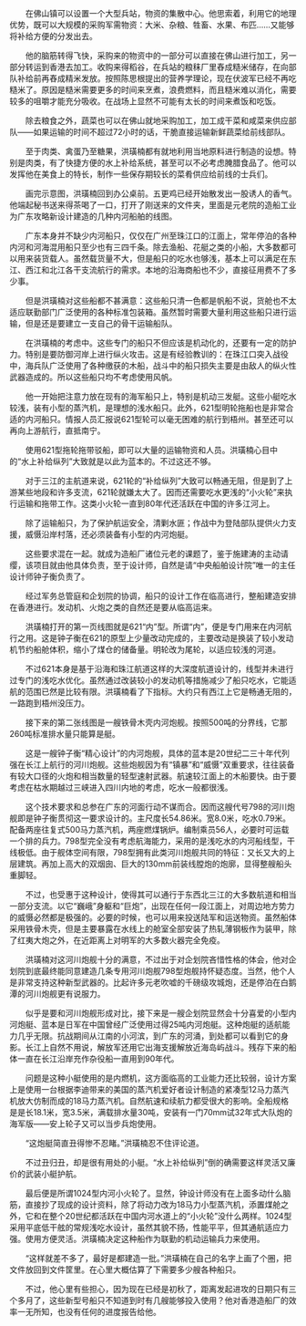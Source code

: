 　　在佛山镇可以设置一个大型兵站，物资的集散中心。他思索着，利用它的地理优势，既可以大规模的采购军需物资：大米、杂粮、牲畜、水果、布匹……又能够将补给方便的分发出去。

　　他的脑筋转得飞快，采购来的物资中的一部分可以直接在佛山进行加工，另一部分转运到香港去加工。收购来得稻谷，在兵站的粮秣厂里舂成糙米储存，在向部队补给前再舂成精米发放。按照陈思根提出的营养学理论，现在伏波军已经不再吃糙米了。原因是糙米需要更多的时间来烹煮，浪费燃料，而且糙米难以消化，需要较多的咀嚼才能充分吸收。在战场上显然不可能有太长的时间来煮饭和吃饭。

　　除去粮食之外，蔬菜也可以在佛山就地采购加工，加工成干菜和咸菜来供应部队――如果运输的时间不超过72小时的话，干脆直接运输新鲜蔬菜给前线部队。

　　至于肉类、禽蛋乃至糖果，洪璜楠都有就地利用当地原料进行制造的设想。特别是肉类，有了快捷方便的水上补给系统，甚至可以不必考虑腌腊食品了。他可以发挥他在美食上的特长，制作一些保存期较长的菜肴供应给前线的士兵们。

　　画完示意图，洪璜楠回到办公桌前。五更鸡已经开始散发出一股诱人的香气。他端起秘书送来得茶喝了一口，打开了刚送来的文件夹，里面是元老院的造船工业为广东攻略新设计建造的几种内河船舶的线图。

　　广东本身并不缺少内河船只，仅仅在广州至珠江口的江面上，常年停泊的各种内河和河海混用船只至少也有三四千条。除去渔船、花艇之类的小船，大多数都可以用来装货载人。虽然载货量不大，但是船只的吃水也够浅，基本上可以满足在东江、西江和北江各干支流航行的需求。本地的沿海商船也不少，直接征用费不了多少事。

　　但是洪璜楠对这些船都不甚满意：这些船只清一色都是帆船不说，货舱也不太适应联勤部门广泛使用的各种标准包装箱。虽然暂时需要大量利用这些船只进行运输，但是还是要建立一支自己的骨干运输船队。

　　在洪璜楠的考虑中。这些专门的船只不但应该是机动化的，还要有一定的防护力。特别是要防御河岸上进行纵火攻击。这是有经验教训的：在珠江口突入战役中，海兵队广泛使用了各种缴获的木船，战斗中的船只损失主要是由敌人的纵火性武器造成的。所以这些船只均不考虑使用风帆。

　　他一开始把注意力放在现有的海军船只上，特别是机动三发艇。这些小艇吃水较浅，装有小型的蒸汽机，是理想的浅水船只。此外，621型明轮拖船也是非常合适的内河船只。情报人员汇报说621型轮可以毫无困难的航行到梧州。甚至还可以再向上游航行，直抵南宁。

　　使用621型拖轮拖带驳船，即可以大量的运输物资和人员。洪璜楠心目中的“水上补给纵列”大致就是以此为蓝本的。不过这还不够。

　　对于三江的主航道来说，621轮的“补给纵列”大致可以畅通无阻，但是到了上游某些地段和许多支流，621轮就嫌太大了。因而还需要吃水更浅的“小火轮”来执行运输和拖带工作。这类小火轮一直到80年代还活跃在中国的许多江河上。

　　除了运输船只，为了保护航运安全，清剿水匪；作战中为登陆部队提供火力支援，威慑沿岸村落，还必须装备有小型的内河炮艇。

　　这些要求混在一起。就成为造船厂诸位元老的课题了，鉴于施建涛的主动请缨，该项目就由他具体负责，至于设计师，自然是请“中央船舶设计院”唯一的主任设计师钟子衡负责了。

　　经过军务总管庭和企划院的协调，船只的设计工作在临高进行，整船建造安排在香港进行。发动机、火炮之类的自然还是要从临高运来。

　　洪璜楠打开的第一页线图就是621“内”型。所谓“内”，便是专门用来在内河航行之用。这是钟子衡在621的原型上少量改动完成的，主要改动是换装了较小发动机节约船舱体积，缩小了煤仓的储备量。明轮改为尾轮，以适应较浅的河道。

　　不过621本身是基于沿海和珠江航道这样的大深度航道设计的，线型并未进行过专门的浅吃水优化。虽然通过改装较小的发动机等措施减少了船只吃水，它能适航的范围已然是比较有限。洪璜楠看了下指标。大约只有西江上它是畅通无阻的，一路跑到梧州没压力。

　　接下来的第二张线图是一艘铁骨木壳内河炮舰。按照500吨的分界线，它那260吨标准排水量只能算是艇。

　　这是一艘钟子衡“精心设计”的内河炮舰，具体的蓝本是20世纪二三十年代列强在长江上航行的河川炮舰。这些炮舰因为有“镇暴”和“威慑”双重要求，往往装备有较大口径的火炮和相当数量的轻型速射武器。航速较江面上的木船要快。由于要考虑在枯水期越过三峡进入四川内地的考虑，吃水一般都很浅。

　　这个技术要求和总参在广东的河面行动不谋而合。因而这艘代号798的河川炮舰即是钟子衡贯彻这一要求设计的。主尺度长54.86米。宽8.0米，吃水0.79米。配备两座往复式500马力蒸汽机，两座燃煤锅炉。编制乘员56人，必要时可运载一个排的兵力。798型完全没有考虑航海能力，采用的是浅吃水的内河船线型，干线极低。由于舰体空间有限，798型拥有此类河川炮舰共同的特征：又长又大的上层建筑。再加上高大的双烟囱、巨大的130mm前装线膛炮的炮廓，显得整艘船头重脚轻。

　　不过，也受惠于这种设计，使得其可以通行于东西北三江的大多数航道和相当一部分支流。以它“巍峨”身躯和“巨炮”，出现在任何一段江面上，对周边地方势力的威慑必然都是极强的。必要的时候，也可以用来投送陆军和运送物资。虽然船体采用铁骨木壳，但是主要暴露在水线上的舱室全部安装了热轧薄钢板作为装甲，除了红夷大炮之外，在近距离上对明军的大多数火器完全免疫。

　　洪璜楠对这河川炮舰十分的满意，不过出于对企划院吝惜性格的体会，他对企划院到底最终能同意建造几条专用河川炮舰798型炮舰持怀疑态度。当然，他个人是非常支持这种新型武器的。比起许多元老吹嘘的千磅级攻城炮，还是停泊在白鹅潭的河川炮舰更有说服力。

　　似乎是要和河川炮舰形成对比，接下来是一艘企划院显然会十分喜爱的小型内河炮艇、蓝本是日军在中国曾经广泛使用过得25吨内河炮艇。这种炮艇的适航能力几乎无限。抗战期间从江南的小河滨，到广东的河涌，到处都可以看到它的身影。长江上自然不用说，解放军还用它出海支援解放近海岛屿战斗。残存下来的船体一直在长江沿岸充作杂役船一直用到90年代。

　　问题是这种小艇使用的是内燃机，这方面临高的工业能力还比较弱，设计方案上是使用一台根据李迪带来的美国的蒸汽机爱好者设计制造的紧凑型12马力蒸汽机放大仿制而成的18马力蒸汽机。自然航速和续航力都受很大的影响。全船规格是是长18.1米，宽3.5米，满载排水量30吨，安装有一门70mm试32年式大队炮的海军版――安上轮子又可以当步兵炮使用。

　　“这炮艇简直丑得惨不忍睹。”洪璜楠忍不住评论道。

　　不过丑归丑，却是很有用处的小艇。“水上补给纵列”倒的确需要这样灵活又廉价的武装小艇护航。

　　最后便是所谓1024型内河小火轮了。显然，钟设计师没有在上面多动什么脑筋，直接抄了现成的设计资料，除了将动力改为18马力小型蒸汽机，添置煤舱之外，它和在整个20世纪都活跃在中国内河水道上的“小火轮”没什么两样。1024型采用平底低干舷的常规浅吃水设计，虽然其貌不扬，性能平平，但其通航适应力强。使用方便灵活。洪璜楠决定这种船作为联勤的机动运输兵力来使用。

　　“这样就差不多了，最好是都建造一批。”洪璜楠在自己的名字上画了个圈，把文件放回到文件筐里。在心里大概估算了下需要多少艘各种船只。

　　不过，他心里有些担心，因为现在已经是初秋了，距离发起进攻的日期只有三个多月了，这些新型号船只不知道到时有几艘能够投入使用？他对香港造船厂的效率一无所知，也没有任何的进度报告给他。
